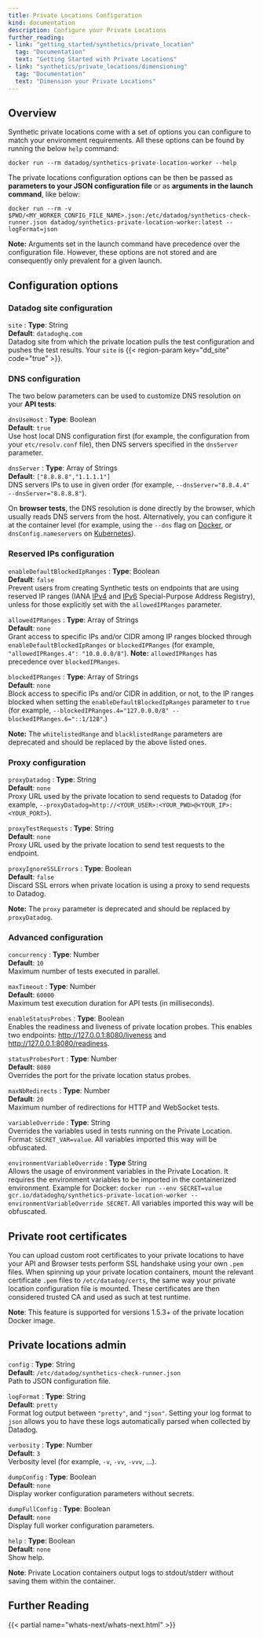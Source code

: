 ```yaml
---
title: Private Locations Configuration
kind: documentation
description: Configure your Private Locations
further_reading:
- link: "getting_started/synthetics/private_location"
  tag: "Documentation"
  text: "Getting Started with Private Locations"
- link: "synthetics/private_locations/dimensioning"
  tag: "Documentation"
  text: "Dimension your Private Locations"
---
```


## Overview

Synthetic private locations come with a set of options you can configure to match your environment requirements. All these options can be found by running the below `help` command:

```shell
docker run --rm datadog/synthetics-private-location-worker --help
```

The private locations configuration options can be then be passed as **parameters to your JSON configuration file** or as **arguments in the launch command**, like below:

```shell
docker run --rm -v $PWD/<MY_WORKER_CONFIG_FILE_NAME>.json:/etc/datadog/synthetics-check-runner.json datadog/synthetics-private-location-worker:latest --logFormat=json
```

**Note:** Arguments set in the launch command have precedence over the configuration file. However, these options are not stored and are consequently only prevalent for a given launch.

## Configuration options

### Datadog site configuration

`site`
: **Type**: String <br>
**Default**: `datadoghq.com`<br>
Datadog site from which the private location pulls the test configuration and pushes the test results. Your `site` is {{< region-param key="dd_site" code="true" >}}.

### DNS configuration

The two below parameters can be used to customize DNS resolution on your **API tests**:

`dnsUseHost`
: **Type**: Boolean <br>
**Default**: `true`<br>
Use host local DNS configuration first (for example, the configuration from your `etc/resolv.conf` file), then DNS servers specified in the `dnsServer` parameter.

`dnsServer`
: **Type**: Array of Strings <br>
**Default**: `["8.8.8.8","1.1.1.1"]`<br>
DNS servers IPs to use in given order (for example, `--dnsServer="8.8.4.4" --dnsServer="8.8.8.8"`).

On **browser tests**, the DNS resolution is done directly by the browser, which usually reads DNS servers from the host. Alternatively, you can configure it at the container level (for example, using the `--dns` flag on [Docker][1], or `dnsConfig.nameservers` on [Kubernetes][2]).

### Reserved IPs configuration

`enableDefaultBlockedIpRanges`
: **Type**: Boolean <br>
**Default**: `false`<br>
Prevent users from creating Synthetic tests on endpoints that are using reserved IP ranges (IANA [IPv4][3] and [IPv6][4] Special-Purpose Address Registry), unless for those explicitly set with the `allowedIPRanges` parameter.

`allowedIPRanges`
: **Type**: Array of Strings <br>
**Default**: `none`<br>
Grant access to specific IPs and/or CIDR among IP ranges blocked through `enableDefaultBlockedIpRanges` or `blockedIPRanges` (for example, `"allowedIPRanges.4": "10.0.0.0/8"`). **Note:** `allowedIPRanges` has precedence over `blockedIPRanges`.

`blockedIPRanges`
: **Type**: Array of Strings <br>
**Default**: `none`<br>
Block access to specific IPs and/or CIDR in addition, or not, to the IP ranges blocked when setting the `enableDefaultBlockedIpRanges` parameter to `true` (for example, `--blockedIPRanges.4="127.0.0.0/8" --blockedIPRanges.6="::1/128"`.)

**Note:** The `whitelistedRange` and `blacklistedRange` parameters are deprecated and should be replaced by the above listed ones.

### Proxy configuration

`proxyDatadog`
: **Type**: String <br>
**Default**: `none`<br>
Proxy URL used by the private location to send requests to Datadog (for example, `--proxyDatadog=http://<YOUR_USER>:<YOUR_PWD>@<YOUR_IP>:<YOUR_PORT>`).

`proxyTestRequests`
: **Type**: String <br>
**Default**: `none`<br>
Proxy URL used by the private location to send test requests to the endpoint.

`proxyIgnoreSSLErrors`
: **Type**: Boolean <br>
**Default**: `false`<br>
Discard SSL errors when private location is using a proxy to send requests to Datadog.

**Note:** The `proxy` parameter is deprecated and should be replaced by `proxyDatadog`.

### Advanced configuration

`concurrency`
: **Type**: Number <br>
**Default**: `10`<br>
Maximum number of tests executed in parallel.

`maxTimeout`
: **Type**: Number <br>
**Default**: `60000`<br>
Maximum test execution duration for API tests (in milliseconds).

`enableStatusProbes`
: **Type**: Boolean <br>
Enables the readiness and liveness of private location probes. This enables two endpoints: http://127.0.0.1:8080/liveness and http://127.0.0.1:8080/readiness.

`statusProbesPort`
: **Type**: Number <br>
**Default**: `8080`<br>
Overrides the port for the private location status probes.

`maxNbRedirects`
: **Type**: Number <br>
**Default**: `20`<br>
Maximum number of redirections for HTTP and WebSocket tests.

`variableOverride`
: **Type**: String <br>
Overrides the variables used in tests running on the Private Location. Format: `SECRET_VAR=value`.
All variables imported this way will be obfuscated.

`environmentVariableOverride`
: **Type** String <br>
Allows the usage of environment variables in the Private Location. It requires the environment variables to be imported in the containerized environment.
Example for Docker: `docker run --env SECRET=value gcr.io/datadoghq/synthetics-private-location-worker --environmentVariableOverride SECRET`.
All variables imported this way will be obfuscated. 

## Private root certificates

You can upload custom root certificates to your private locations to have your API and Browser tests perform SSL handshake using your own `.pem` files. When spinning up your private location containers, mount the relevant certificate `.pem` files to `/etc/datadog/certs`, the same way your private location configuration file is mounted. These certificates are then considered trusted CA and used as such at test runtime.

**Note**: This feature is supported for versions 1.5.3+ of the private location Docker image.

## Private locations admin

`config`
: **Type**: String <br>
**Default**: `/etc/datadog/synthetics-check-runner.json`<br>
Path to JSON configuration file.

`logFormat`
: **Type**: String <br>
**Default**: `pretty`<br>
Format log output between `"pretty"`, and `"json"`. Setting your log format to `json` allows you to have these logs automatically parsed when collected by Datadog.

`verbosity`
: **Type**: Number <br>
**Default**: `3`<br>
Verbosity level (for example, `-v`, `-vv`, `-vvv`, ...).

`dumpConfig`
: **Type**: Boolean <br>
**Default**: `none`<br>
Display worker configuration parameters without secrets.

`dumpFullConfig`
: **Type**: Boolean <br>
**Default**: `none`<br>
Display full worker configuration parameters.

`help`
: **Type**: Boolean <br>
**Default**: `none`<br>
Show help.

**Note**: Private Location containers output logs to stdout/stderr without saving them within the container.

## Further Reading

{{< partial name="whats-next/whats-next.html" >}}

[1]: https://docs.docker.com/config/containers/container-networking/#dns-services
[2]: https://kubernetes.io/docs/concepts/services-networking/dns-pod-service/#pod-dns-config
[3]: https://www.iana.org/assignments/iana-ipv4-special-registry/iana-ipv4-special-registry.xhtml
[4]: https://www.iana.org/assignments/iana-ipv6-special-registry/iana-ipv6-special-registry.xhtml
